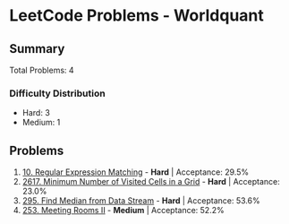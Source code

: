 # LeetCode Problems - Worldquant

## Summary
Total Problems: 4

### Difficulty Distribution

- Hard: 3
- Medium: 1

## Problems

1. [10. Regular Expression Matching](https://leetcode.com/problems/regular-expression-matching/) - **Hard** | Acceptance: 29.5%
2. [2617. Minimum Number of Visited Cells in a Grid](https://leetcode.com/problems/minimum-number-of-visited-cells-in-a-grid/) - **Hard** | Acceptance: 23.0%
3. [295. Find Median from Data Stream](https://leetcode.com/problems/find-median-from-data-stream/) - **Hard** | Acceptance: 53.6%
4. [253. Meeting Rooms II](https://leetcode.com/problems/meeting-rooms-ii/) - **Medium** | Acceptance: 52.2%